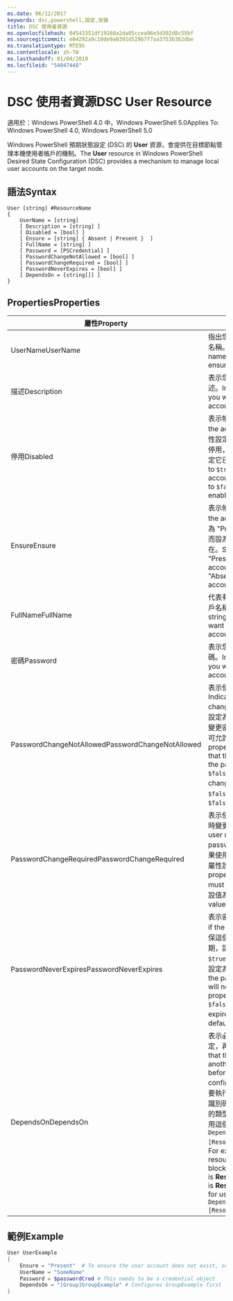 ```yaml
---
ms.date: 06/12/2017
keywords: dsc,powershell,設定,安裝
title: DSC 使用者資源
ms.openlocfilehash: 04543351df19160a2da05ccea96e5d392d8c55bf
ms.sourcegitcommit: e04292a9c10de9a8391d529b7f7aa3753b362dbe
ms.translationtype: MTE95
ms.contentlocale: zh-TW
ms.lasthandoff: 01/04/2019
ms.locfileid: "54047448"
---
```

# <a name="dsc-user-resource"></a><span data-ttu-id="25dff-103">DSC 使用者資源</span><span class="sxs-lookup"><span data-stu-id="25dff-103">DSC User Resource</span></span>

<span data-ttu-id="25dff-104">適用於：Windows PowerShell 4.0 中，Windows PowerShell 5.0</span><span class="sxs-lookup"><span data-stu-id="25dff-104">Applies To: Windows PowerShell 4.0, Windows PowerShell 5.0</span></span>

<span data-ttu-id="25dff-105">Windows PowerShell 預期狀態設定 (DSC) 的 **User** 資源，會提供在目標節點管理本機使用者帳戶的機制。</span><span class="sxs-lookup"><span data-stu-id="25dff-105">The **User** resource in Windows PowerShell Desired State Configuration (DSC) provides a mechanism to manage local user accounts on the target node.</span></span>

## <a name="syntax"></a><span data-ttu-id="25dff-106">語法</span><span class="sxs-lookup"><span data-stu-id="25dff-106">Syntax</span></span>

```
User [string] #ResourceName
{
    UserName = [string]
    [ Description = [string] ]
    [ Disabled = [bool] ]
    [ Ensure = [string] { Absent | Present }  ]
    [ FullName = [string] ]
    [ Password = [PSCredential] ]
    [ PasswordChangeNotAllowed = [bool] ]
    [ PasswordChangeRequired = [bool] ]
    [ PasswordNeverExpires = [bool] ]
    [ DependsOn = [string[]] ]
}
```

## <a name="properties"></a><span data-ttu-id="25dff-107">Properties</span><span class="sxs-lookup"><span data-stu-id="25dff-107">Properties</span></span>

|  <span data-ttu-id="25dff-108">屬性</span><span class="sxs-lookup"><span data-stu-id="25dff-108">Property</span></span>  |  <span data-ttu-id="25dff-109">描述</span><span class="sxs-lookup"><span data-stu-id="25dff-109">Description</span></span>   |
|---|---|
| <span data-ttu-id="25dff-110">UserName</span><span class="sxs-lookup"><span data-stu-id="25dff-110">UserName</span></span>| <span data-ttu-id="25dff-111">指出您要確保其特定狀態的帳戶名稱。</span><span class="sxs-lookup"><span data-stu-id="25dff-111">Indicates the account name for which you want to ensure a specific state.</span></span>|
| <span data-ttu-id="25dff-112">描述</span><span class="sxs-lookup"><span data-stu-id="25dff-112">Description</span></span>| <span data-ttu-id="25dff-113">表示您要使用的使用者帳戶描述。</span><span class="sxs-lookup"><span data-stu-id="25dff-113">Indicates the description you want to use for the user account.</span></span>|
| <span data-ttu-id="25dff-114">停用</span><span class="sxs-lookup"><span data-stu-id="25dff-114">Disabled</span></span>| <span data-ttu-id="25dff-115">表示帳戶是否啟用。</span><span class="sxs-lookup"><span data-stu-id="25dff-115">Indicates if the account is enabled.</span></span> <span data-ttu-id="25dff-116">將此屬性設定為 `$true` 以確保此帳戶已停用，而將它設定為 `$false` 可確定它已啟用。</span><span class="sxs-lookup"><span data-stu-id="25dff-116">Set this property to `$true` to ensure that this account is disabled, and set it to `$false` to ensure that it is enabled.</span></span>|
| <span data-ttu-id="25dff-117">Ensure</span><span class="sxs-lookup"><span data-stu-id="25dff-117">Ensure</span></span>| <span data-ttu-id="25dff-118">表示帳戶是否存在。</span><span class="sxs-lookup"><span data-stu-id="25dff-118">Indicates if the account exists.</span></span> <span data-ttu-id="25dff-119">設定此屬性為 "Present" 以確保帳戶存在，而設為 "Absent" 可確保帳戶不存在。</span><span class="sxs-lookup"><span data-stu-id="25dff-119">Set this property to "Present" to ensure that the account exists, and set it to "Absent" to ensure that the account does not exist.</span></span>|
| <span data-ttu-id="25dff-120">FullName</span><span class="sxs-lookup"><span data-stu-id="25dff-120">FullName</span></span>| <span data-ttu-id="25dff-121">代表有您要使用的完整使用者帳戶名稱的字串。</span><span class="sxs-lookup"><span data-stu-id="25dff-121">Represents a string with the full name you want to use for the user account.</span></span>|
| <span data-ttu-id="25dff-122">密碼</span><span class="sxs-lookup"><span data-stu-id="25dff-122">Password</span></span>| <span data-ttu-id="25dff-123">表示您想要用於這個帳戶的密碼。</span><span class="sxs-lookup"><span data-stu-id="25dff-123">Indicates the password you want to use for this account.</span></span> |
| <span data-ttu-id="25dff-124">PasswordChangeNotAllowed</span><span class="sxs-lookup"><span data-stu-id="25dff-124">PasswordChangeNotAllowed</span></span>| <span data-ttu-id="25dff-125">表示使用者是否可以變更密碼。</span><span class="sxs-lookup"><span data-stu-id="25dff-125">Indicates if the user can change the password.</span></span> <span data-ttu-id="25dff-126">將此屬性設定為 `$true` 以確保使用者無法變更密碼，而將它設定為 `$false` 可允許使用者變更密碼。</span><span class="sxs-lookup"><span data-stu-id="25dff-126">Set this property to `$true` to ensure that the user cannot change the password, and set it to `$false` to allow the user to change the password.</span></span> <span data-ttu-id="25dff-127">預設值為 `$false`。</span><span class="sxs-lookup"><span data-stu-id="25dff-127">The default value is `$false`.</span></span>|
| <span data-ttu-id="25dff-128">PasswordChangeRequired</span><span class="sxs-lookup"><span data-stu-id="25dff-128">PasswordChangeRequired</span></span>| <span data-ttu-id="25dff-129">表示使用者是否必須在下次登入時變更密碼。</span><span class="sxs-lookup"><span data-stu-id="25dff-129">Indicates if the user must change the password at the next sign in.</span></span> <span data-ttu-id="25dff-130">如果使用者必須變更密碼，請將此屬性設定為 `$true`。</span><span class="sxs-lookup"><span data-stu-id="25dff-130">Set this property to `$true` if the user must change the password.</span></span> <span data-ttu-id="25dff-131">預設值為 `$true`。</span><span class="sxs-lookup"><span data-stu-id="25dff-131">The default value is `$true`.</span></span>|
| <span data-ttu-id="25dff-132">PasswordNeverExpires</span><span class="sxs-lookup"><span data-stu-id="25dff-132">PasswordNeverExpires</span></span>| <span data-ttu-id="25dff-133">表示密碼是否會到期。</span><span class="sxs-lookup"><span data-stu-id="25dff-133">Indicates if the password will expire.</span></span> <span data-ttu-id="25dff-134">為確保這個帳戶的密碼永遠不會到期，請將這個屬性設定為 `$true`，如果密碼會到期，則將它設定為 `$false`。</span><span class="sxs-lookup"><span data-stu-id="25dff-134">To ensure that the password for this account will never expire, set this property to `$true`, and set it to `$false` if the password will expire.</span></span> <span data-ttu-id="25dff-135">預設值為 `$false`。</span><span class="sxs-lookup"><span data-stu-id="25dff-135">The default value is `$false`.</span></span>|
| <span data-ttu-id="25dff-136">DependsOn</span><span class="sxs-lookup"><span data-stu-id="25dff-136">DependsOn</span></span> | <span data-ttu-id="25dff-137">表示必須先執行另一個資源的設定，再設定這個資源。</span><span class="sxs-lookup"><span data-stu-id="25dff-137">Indicates that the configuration of another resource must run before this resource is configured.</span></span> <span data-ttu-id="25dff-138">例如，如果第一個想要執行的資源設定指令碼區塊的識別碼是 **ResourceName**，而它的類型是 **ResourceType**，則使用這個屬性的語法就是 `DependsOn = "[ResourceType]ResourceName"`。</span><span class="sxs-lookup"><span data-stu-id="25dff-138">For example, if the ID of the resource configuration script block that you want to run first is **ResourceName** and its type is **ResourceType**, the syntax for using this property is `DependsOn = "[ResourceType]ResourceName"`.</span></span>|

## <a name="example"></a><span data-ttu-id="25dff-139">範例</span><span class="sxs-lookup"><span data-stu-id="25dff-139">Example</span></span>

```powershell
User UserExample
{
    Ensure = "Present"  # To ensure the user account does not exist, set Ensure to "Absent"
    UserName = "SomeName"
    Password = $passwordCred # This needs to be a credential object
    DependsOn = "[Group]GroupExample" # Configures GroupExample first
}
```